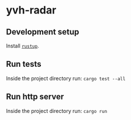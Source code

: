 # yvh-radar

## Development setup

Install [`rustup`](https://rustup.rs).

## Run tests

Inside the project directory run: `cargo test --all`

## Run http server

Inside the project directory run: `cargo run`
